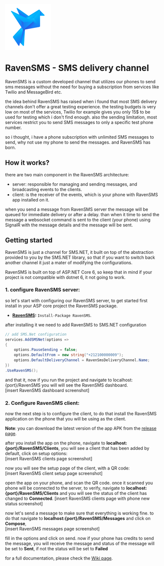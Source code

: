 ![RavenSMS](https://github.com/YoussefSell/RavenSMS/blob/master/assets/logo.png "RavenSMS")

# RavenSMS - SMS delivery channel

RavenSMS is a custom developed channel that utilizes our phones to send sms messages without the need for buying a subscription from services like Twilio and MessageBird etc.

the idea behind RavenSMS has raised when i found that most SMS delivery channels don't offer a great testing experience. the testing budgets is very low on most of the services, Twilio for example gives you only 15$ to be used for testing which i don't find enough. also the sending limitation, most services restrict you to send SMS messages to only a specific test phone number.

so i thought, i have a phone subscription with unlimited SMS messages to send, why not use my phone to send the messages. and RavenSMS has born.

## How it works?

there are two main component in the RavenSMS architecture:

- server: responsible for managing and sending messages, and broadcasting events to the clients.
- client: is the receiver of the events, which is your phone with RavenSMS app installed on it.

when you send a message from RavenSMS server the message will be queued for immediate delivery or after a delay. than when it time to send the message a websocket command is sent to the client (your phone) using SignalR with the message details and the message will be sent.

## Getting started

RavenSMS is just a channel for SMS.NET, it built on top of the abstraction provided to you by the SMS.NET library, so that if you want to switch back another channel it just a mater of modifying the configurations.

RavenSMS is built on top of ASP.NET Core 6, so keep that in mind if your project is not compatible with dotnet 6, it not going to work.

### 1. configure RavenSMS server:

so let's start with configuring our RavenSMS server, to get started first install in your ASP core project the RavenSMS package.

- **[RavenSMS](https://www.nuget.org/packages/RavenSMS/):** `Install-Package RavenSMS`.

after installing it we need to add RavenSMS to SMS.NET configuration

```csharp
// add SMS.Net configuration
services.AddSMSNet(options =>
{
    options.PauseSending = false;
    options.DefaultFrom = new string("+212100000009");
    options.DefaultDeliveryChannel = RavenSmsDeliveryChannel.Name;
})
.UseRavenSMS();
```

and that it, now if you run the project and navigate to localhost:{port}/RavenSMS you will will see the RavenSMS dashboard.  
[insert RavenSMS dashboard screenshot]

### 2. Configure RavenSMS client:

now the next step is to configure the client, to do that install the RavenSMS application on the phone that you will be using as the client.

**Note**: you can download the latest version of the app APK from the [release page](https://github.com/YoussefSell/SMS.Net/releases).

after you install the app on the phone, navigate to **localhost:{port}/RavenSMS/Clients**, you will see a client that has been added by default, click on setup options:  
[insert RavenSMS clients page screenshot]

now you will see the setup page of the client, with a QR code:  
[insert RavenSMS client setup page screenshot]

open the app on your phone, and scan the QR code. once it scanned you phone will be connected to the server, to verify, navigate to **localhost:{port}/RavenSMS/Clients** and you will see the status of the client has changed to **Connected**.
[insert RavenSMS clients page with phone new status screenshot]

now let's send a message to make sure that everything is working fine. to do that navigate to **localhost:{port}/RavenSMS/Messages** and click on **Compose**,  
[insert RavenSMS messages page screenshot]

fill in the options and click on send. now if your phone has credits to send the message, you will receive the message and status of the message will be set to **Sent**, if not the status will be set to **Failed**

for a full documentation, please check the [Wiki page](https://github.com/YoussefSell/SMS.Net/wiki).
